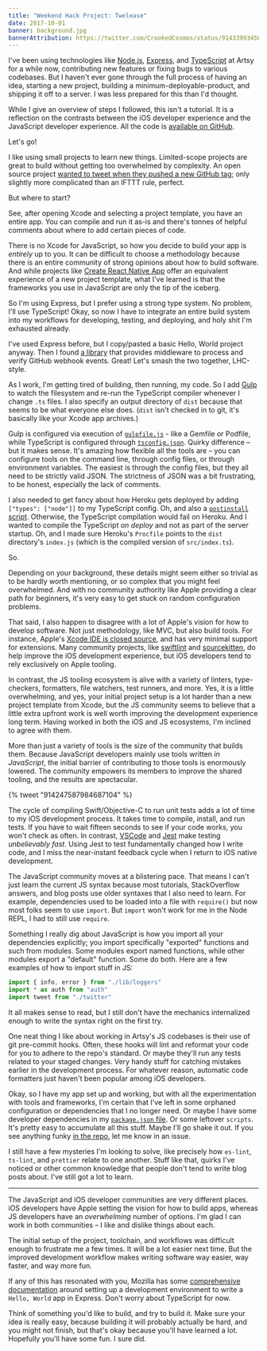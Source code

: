 ```yaml
---
title: "Weekend Hack Project: Twelease"
date: 2017-10-01
banner: background.jpg
bannerAttribution: https://twitter.com/CrookedCosmos/status/914339934563127296
---
```


I've been using technologies like [Node.js][node], [Express][express], and [TypeScript][ts] at Artsy for a while now, contributing new features or fixing bugs to various codebases. But I haven't ever gone through the full process of having an idea, starting a new project, building a minimum-deployable-product, and shipping it off to a server. I was less prepared for this than I'd thought.

While I give an overview of steps I followed, this isn't a tutorial. It is a reflection on the contrasts between the iOS developer experience and the JavaScript developer experience. All the code is [available on GitHub][repo].

Let's go!

I like using small projects to learn new things. Limited-scope projects are great to build without getting too overwhelmed by complexity. An open source project [wanted to tweet when they pushed a new GitHub tag][issue]; only slightly more complicated than an IFTTT rule, perfect.

But where to start?

See, after opening Xcode and selecting a project template, you have an entire app. You can compile and run it as-is and there's tonnes of helpful comments about where to add certain pieces of code.

There is no Xcode for JavaScript, so how you decide to build your app is _entirely_ up to you. It can be difficult to choose a methodology because there is an entire community of strong opinions about how to build software. And while projects like [Create React Native App][crna] offer an equivalent experience of a new project template, what I've learned is that the frameworks you use in JavaScript are only the tip of the iceberg.

So I'm using Express, but I prefer using a strong type system. No problem, I'll use TypeScript! Okay, so now I have to integrate an entire build system into my workflows for developing, testing, and deploying, and holy shit I'm exhausted already.

I've used Express before, but I copy/pasted a basic Hello, World project anyway. Then I found [a library][express-github-webhook] that provides middleware to process and verify GitHub webhook events. Great! Let's smash the two together, LHC-style.

As I work, I'm getting tired of building, then running, my code. So I add [Gulp][gulp] to watch the filesystem and re-run the TypeScript compiler whenever I change `.ts` files. I also specify an output directory of `dist` because that seems to be what everyone else does. (`dist` isn't checked in to git, it's basically like your Xcode app archives.)

Gulp is configured via execution of [`gulpfile.js`][gulp_config] - like a Gemfile or Podfile, while TypeScript is configured through [`tsconfig.json`][ts_config]. Quirky difference – but it makes sense. It's amazing how flexible all the tools are – you can configure tools on the command line, through config files, or through environment variables. The easiest is through the config files, but they all need to be strictly valid JSON. The strictness of JSON was a bit frustrating, to be honest, especially the lack of comments.

I also needed to get fancy about how Heroku gets deployed by adding `["types": ["node"]]` to my TypeScript config. Oh, and also a [`postinstall` script][postinstall]. Otherwise, the TypeScript compilation would fail on Heroku. And I wanted to compile the TypeScript _on deploy_ and not as part of the server startup. Oh, and I made sure Heroku's `Procfile` points to the `dist` directory's `index.js` (which is the compiled version of `src/index.ts`).

So.

Depending on your background, these details might seem either so trivial as to be hardly worth mentioning, or so complex that you might feel overwhelmed. And with no community authority like Apple providing a clear path for beginners, it's very easy to get stuck on random configuration problems.

That said, I also happen to disagree with a lot of Apple's vision for how to develop software. Not just methodology, like MVC, but also build tools. For instance, Apple's [Xcode IDE is closed source][xcode], and has very minimal support for extensions. Many community projects, like [swiftlint][] and [sourcekitten][], do help improve the iOS development experience, but iOS developers tend to rely exclusively on Apple tooling.

In contrast, the JS tooling ecosystem is alive with a variety of linters, type-checkers, formatters, file watchers, test runners, and more. Yes, it is a little overwhelming, and yes, your initial project setup is a lot harder than a new project template from Xcode, but the JS community seems to believe that a little extra upfront work is well worth improving the development experience long term. Having worked in both the iOS and JS ecosystems, I'm inclined to agree with them.

More than just a variety of tools is the size of the community that builds them. Because JavaScript developers mainly use tools written _in JavaScript_, the initial barrier of contributing to those tools is enormously lowered. The community empowers its members to improve the shared tooling, and the results are spectacular.

{% tweet "914247587984687104" %}

The cycle of compiling Swift/Objective-C to run unit tests adds a lot of time to my iOS development process. It takes time to compile, install, and run tests. If you have to wait fifteen seconds to see if your code works, you won't check as often. In contrast, [VSCode][vscode] and [Jest][jest] make testing _unbelievably fast_. Using Jest to test fundamentally changed how I write code, and I miss the near-instant feedback cycle when I return to iOS native development.

The JavaScript community moves at a blistering pace. That means I can't just learn the current JS syntax because most tutorials, StackOverflow answers, and blog posts use older syntaxes that I also need to learn. For example, dependencies used to be loaded into a file with `require()` but now most folks seem to use `import`. But `import` won't work for me in the Node REPL, I had to still use `require`.

Something I really dig about JavaScript is how you import all your dependencies explicitly; you import specifically "exported" functions and such from modules. Some modules export named functions, while other modules export a "default" function. Some do both. Here are a few examples of how to import stuff in JS:

```js
import { info, error } from "./lib/loggers"
import * as auth from "auth"
import tweet from "./twitter"
```

It all makes sense to read, but I still don't have the mechanics internalized enough to write the syntax right on the first try.

One neat thing I like about working in Artsy's JS codebases is their use of git pre-commit hooks. Often, these hooks will lint and reformat your code for you to adhere to the repo's standard. Or maybe they'll run any tests related to your staged changes. Very handy stuff for catching mistakes earlier in the development process. For whatever reason, automatic code formatters just haven't been popular among iOS developers.

Okay, so I have my app set up and working, but with all the experimentation with tools and frameworks, I'm certain that I've left in some orphaned configuration or dependencies that I no longer need. Or maybe I have some developer dependencies in my [`package.json` file][package]. Or some leftover `scripts`. It's pretty easy to accumulate all this stuff. Maybe I'll go shake it out. If you see anything funky [in the repo][repo], let me know in an issue.

I still have a few mysteries I'm looking to solve, like precisely how `es-lint`, `ts-lint`, and `prettier` relate to one another. Stuff like that, quirks I've noticed or other common knowledge that people don't tend to write blog posts about. I've still got a lot to learn.

---

The JavaScript and iOS developer communities are very different places. iOS developers have Apple setting the vision for how to build apps, whereas JS developers have an _overwhelming_ number of options. I'm glad I can work in both communities – I like and dislike things about each.

The initial setup of the project, toolchain, and workflows was difficult enough to frustrate me a few times. It will be a lot easier next time. But the improved development workflow makes writing software way easier, way faster, and way more fun.

If any of this has resonated with you, Mozilla has some [comprehensive documentation][docs] around setting up a development environment to write a `Hello, World` app in Express. Don't worry about TypeScript for now.

Think of something you'd like to build, and try to build it. Make sure your idea is really easy, because building it will probably actually be hard, and you might not finish, but that's okay because you'll have learned a lot. Hopefully you'll have some fun. I sure did.

[node]: http://nodejs.org
[express]: http://expressjs.com
[ts]: https://www.typescriptlang.org
[repo]: https://github.com/ashfurrow/twelease
[crna]: https://github.com/react-community/create-react-native-app
[express-github-webhook]: https://github.com/Gisonrg/express-github-webhook
[package]: https://github.com/ashfurrow/twelease/blob/master/package.json
[gulp_config]: https://github.com/ashfurrow/twelease/blob/master/gulpfile.js
[ts_config]: https://github.com/ashfurrow/twelease/blob/master/tsconfig.json
[postinstall]: https://github.com/ashfurrow/twelease/blob/1f233ba4aa8004958379e073232cc9b72b395c47/package.json#L41
[vscode]: https://code.visualstudio.com
[jest]: https://facebook.github.io/jest/
[swiftlint]: https://github.com/realm/SwiftLint
[sourcekitten]: https://github.com/jpsim/SourceKitten
[docs]: https://developer.mozilla.org/en-US/docs/Learn/Server-side/Express_Nodejs
[issue]: https://github.com/danger/danger-js/issues/332
[gulp]: https://gulpjs.com
[xcode]: http://isxcodeopensourceyet.github.io
